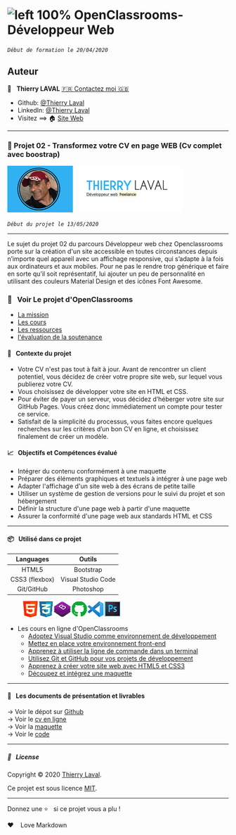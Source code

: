 # ![left 100%](https://github.com/thierry-laval/archives/blob/master/images/Logo_OpenClassrooms.png?raw=true) OpenClassrooms-Développeur Web

_`Début de formation le 20/04/2020`_

## Auteur

👤 &nbsp; **Thierry LAVAL** [🇫🇷 Contactez moi 🇬🇧](<thierrylaval@gmx.com>)

* Github: [@Thierry Laval](https://github.com/thierry-laval)
* LinkedIn: [@Thierry Laval](https://www.linkedin.com/in/thierry-laval)
* Visitez ==> 🏠 [Site Web](https://thierrylaval.dev)

***

### 📎 Projet 02 - Transformez votre CV en page WEB (Cv complet avec boostrap)

![left 100%](documents/logo_p2.png?raw=true)

_`Début du projet le 13/05/2020`_

***

Le sujet du projet 02 du parcours Développeur web chez Openclassrooms porte sur la création d'un site accessible en toutes circonstances depuis n’importe quel appareil avec un affichage responsive, qui s’adapte à la fois aux ordinateurs et aux mobiles. Pour ne pas le rendre trop générique et faire en sorte qu’il soit représentatif, lui ajouter un peu de personnalité en utilisant des couleurs ​Material Design​ et des icônes F​ont Awesome​.

### 👀  &nbsp; Voir Le projet d'OpenClassrooms

* [La mission](00_Projet_2_OCR/1_mission.pdf "Cliquez pour voir la mission du projet")
* [Les cours](00_Projet_2_OCR/2_cours.pdf "Cliquez pour voir les cours")
* [Les ressources](00_Projet_2_OCR/3_ressources.pdf "Cliquez pour voir le projet")
* [l'évaluation de la soutenance](00_Projet_2_OCR/4_evaluation.pdf "Cliquez pour voir l'évaluation")

#### 🔖  &nbsp; Contexte du projet

* Votre CV n'est pas tout à fait à jour. Avant de rencontrer un client potentiel, vous décidez de créer votre propre site web, sur lequel vous publierez votre CV.
* Vous choisissez de développer votre site en HTML et CSS.
* Pour éviter de payer un serveur, vous décidez d’héberger votre site sur GitHub Pages. Vous créez donc immédiatement un compte pour tester ce service.
* Satisfait de la simplicité du processus, vous faites encore quelques recherches sur les critères d’un bon CV en ligne, et choisissez finalement de créer un modèle.

#### 📈  &nbsp; Objectifs et Compétences évalué

* Intégrer du contenu conformément à une maquette
* Préparer des éléments graphiques et textuels à intégrer à une page web
* Adapter l'affichage d'un site web à des écrans de petite taille
* Utiliser un système de gestion de versions pour le suivi du projet et son hébergement
* Définir la structure d'une page web à partir d'une maquette
* Assurer la conformité d'une page web aux standards HTML et CSS

***

#### 📦  &nbsp; Utilisé dans ce projet

| Languages       | Outils             |
| :-------------: |:-------------:     |
| HTML5           | Bootstrap          |
| CSS3 (flexbox)  | Visual Studio Code |
| Git/GitHub      | Photoshop          |

 &nbsp;  &nbsp;  &nbsp;  &nbsp; ![left 100%](documents/icon_p2.png?raw=true)

* Les cours en ligne d'OpenClassrooms
  * [Adoptez Visual Studio comme environnement de développement](https://openclassrooms.com/fr/courses/5641796-adoptez-visual-studio-comme-environnement-de-developpement)
  * [Mettez en place votre environnement front-end](https://openclassrooms.com/fr/courses/6943241-mettez-en-place-votre-environnement-front-end)
  * [Apprenez à utiliser la ligne de commande dans un terminal](https://openclassrooms.com/fr/courses/6173491-apprenez-a-utiliser-la-ligne-de-commande-dans-un-terminal)
  * [Utilisez Git et GitHub pour vos projets de développement](https://openclassrooms.com/fr/courses/5641721-utilisez-git-et-github-pour-vos-projets-de-developpement)
  * [Apprenez à créer votre site web avec HTML5 et CSS3](https://openclassrooms.com/fr/courses/1603881-apprenez-a-creer-votre-site-web-avec-html5-et-css3)
  * [Découpez et intégrez une maquette](https://openclassrooms.com/fr/courses/3504431-decoupez-et-integrez-une-maquette)

***

#### 🚦 &nbsp; Les documents de présentation et livrables

→ Voir le dépot sur [Github](https://github.com/thierry-laval/P02-transformez-votre-cv-en-site-web)\
→ Voir le [cv en ligne](https://thierry-laval.github.io/P02-transformez-votre-cv-en-site-web/)\
→ Voir la [maquette](documents/P2_maquette.png)\
→ Voir le [code](documents/P2_presentation_code_source.png)

***

##### 📝 &nbsp; License

Copyright © 2020 [Thierry Laval](https://github.com/thierry-laval).

Ce projet est sous licence [MIT](LICENCE).

[Voir mon travail]: <InsertUrl>

[Template]: <InsertUrl>

[Git project]: https://thierry-laval.github.io/P02-transformez-votre-cv-en-site-web/

***

Donnez une ⭐️ &nbsp; si ce projet vous a plu !

&hearts;&nbsp;&nbsp;&nbsp;&nbsp;Love Markdown
